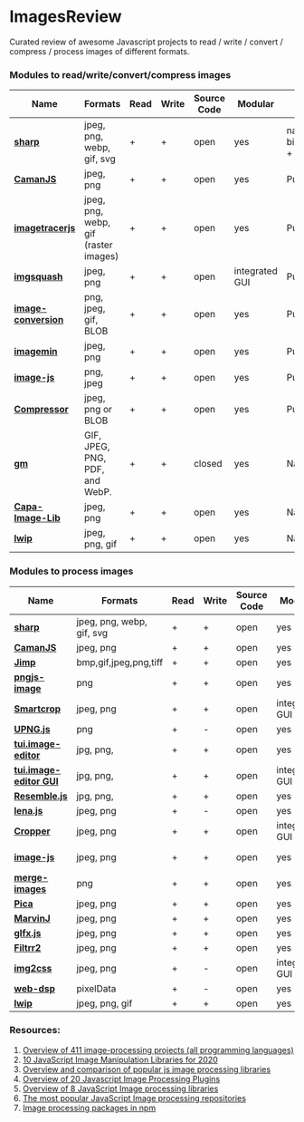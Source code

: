 # ImagesReview
Curated review of awesome Javascript projects to read / write / convert / compress / process images of different formats.

### Modules to read/write/convert/compress images

| **Name** | **Formats** | **Read** | **Write** | **Source Code** | **Modular** | **Implementation** | **Prog.**  **Language** | **Browser&#39;s support** | **Node.js support** |
| --- | --- | --- | --- | --- | --- | --- | --- | --- | --- |
| [**sharp**](https://sharp.pixelplumbing.com/)| jpeg, png, webp, gif, svg | + | + | open | yes | native binding[libvips(https://github.com/libvips/libvips) + Node.js | - | + |
|[**CamanJS**](https://github.com/meltingice/CamanJS/) | jpeg, png | + | + | open | yes | Pure | JavaScript | + | + |
| [**imagetracerjs**](https://github.com/jankovicsandras/imagetracerjs) | jpeg, png, webp, gif (raster images) | + | + | open | yes | Pure, CUI adapter | JavaScript | + | + |
| [**imgsquash**](https://github.com/eashish93/imgsquash) | jpeg, png | + | + | open | integrated GUI | Pure | Node.js, JavaScript | + | +|
| [**image-conversion**](https://github.com/WangYuLue/image-conversion) | png, jpeg, gif, BLOB | + | + | open | yes | Pure | JavaScript(TypeScript) | + | + |
| [**imagemin**](https://github.com/imagemin/imagemin) | jpeg, png | + | + | open | yes | Pure | JavaScript | + | + |
| [**image-js**](https://github.com/image-js/image-js) | png, jpeg | + | + | open | yes | Pure | Node.js, JavaScript | + | + |
| [**Compressor**](https://github.com/fengyuanchen/compressorjs) | jpeg, png or BLOB | + | + | open | yes | Pure | JavaScript | + | - |
| [**gm**](https://github.com/aheckmann/gm) | GIF, JPEG, PNG, PDF, and WebP. | + | + | closed | yes | Native binding | c | - | + |
| [**Capa-Image-Lib**](https://gitlab.com/Capa_Album/capa_image_lib#README) | jpeg, png | + | + | open | yes | Native binding | c++ | - | + |
| [**lwip**](https://github.com/EyalAr/lwip) | jpeg, png, gif | + | + | open | yes | Native binding | c | - | + |

### Modules to process images

| **Name** | **Formats** | **Read** | **Write** | **Source Code** | **Modular** | **Implementation** | **Prog.**  **Language** | **Browser&#39;s support** | **Node.js support** |
| --- | --- | --- | --- | --- | --- | --- | --- | --- | --- |
| [**sharp**](https://github.com/lovell/sharp)| jpeg, png, webp, gif, svg | + | + | open | yes | native binding | [libvips](https://github.com/libvips/libvips) + Node.js | - | + |
| [**CamanJS**](https://github.com/meltingice/CamanJS/) | jpeg, png | + | + | open | yes | Pure | JavaScript | + | + |
| [**Jimp**](https://github.com/oliver-moran/jimp/tree/master/packages/jimp)|bmp,gif,jpeg,png,tiff| + | + | open | yes | Pure | Node.js | + | + |
| [**pngjs-image**](https://github.com/YahooArchive/pngjs-image) | png | + | + | open | yes | Pure | JavaScript | - | + |
| [**Smartcrop**](https://github.com/jwagner/smartcrop.js) | jpeg, png | + | + | open | integrated GUI | Pure, CUI adapter | JavaScript | + | +|
| [**UPNG.js**](https://github.com/photopea/UPNG.js) | png | + | - | open | yes | Pure | JavaScript | + | + |
| [**tui.image-editor**](https://github.com/nhn/tui.image-editor) | jpg, png, | + | + | open | yes | Pure | JavaScript | + | + |
| [**tui.image-editor GUI**](https://github.com/nhn/toast-ui.react-image-editor) | jpg, png, | + | + | open | integrated GUI | Pure | JavaScript | + | + |
| [**Resemble.js**](https://github.com/rsmbl/Resemble.js) | jpg, png, | + | + | open | yes | Pure | JavaScript | + | + |
| [**lena.js**](https://github.com/davidsonfellipe/lena.js) | jpeg, png | + | - | open | yes | Pure | JavaScript | + | - |
| [**Cropper**](https://github.com/fengyuanchen/cropperjs) | jpeg, png | + | + | open | integrated GUI | Pure | JavaScript | + | - |
| [**image-js**](https://github.com/image-js/image-js) | jpeg, png | + | + | open | yes | Pure | Node.js, JavaScript | + | + |
| [**merge-images**](https://github.com/lukechilds/merge-images) | png | + | + | open | yes | Pure | JavaScript | + | + |
| [**Pica**](https://github.com/nodeca/pica) | jpeg, png | + | + | open | yes | Pure | JavaScript | + | + |
| [**MarvinJ**](https://github.com/gabrielarchanjo/marvinj) | jpeg, png | + | + | open | yes | Pure | JavaScript | + | + |
| [**glfx.js**](https://github.com/evanw/glfx.js)| jpeg, png | + | + | open | yes | Pure | JavaScript | modern | - |
| [**Filtrr2**](https://github.com/alexmic/filtrr/tree/master/filtrr2)| jpeg, png | + | + | open | yes | Pure | JavaScript | + | - |
| [**img2css**](https://github.com/javierbyte/img2css)| jpeg, png | + | - | open | integrated GUI | Pure | JavaScript | + | - |
| [**web-dsp**](https://github.com/shamadee/web-dsp) | pixelData | + | - | open | yes | Native-binding | c++ | + | - |
| [**lwip**](https://github.com/EyalAr/lwip) | jpeg, png, gif | + | + | open | yes | Native binding | c | - | + |

### Resources:

1. [Overview of 411 image-processing projects (all programming languages)](https://awesomeopensource.com/projects/image-processing)
2. [10 JavaScript Image Manipulation Libraries for 2020](https://blog.bitsrc.io/image-manipulation-libraries-for-javascript-187fde1ad5af)
3. [Overview and comparison of popular js image processing libraries](https://webkid.io/blog/image-processing-in-javascript/)
4. [Overview of 20 Javascript Image Processing Plugins](https://bashooka.com/coding/best-of-20-javascript-image-processing-plugins/)
5. [Overview of 8 JavaScript Image processing libraries](https://tangiblejs.com/libraries/image-processing)
6. [The most popular JavaScript Image processing repositories](https://bestofjs.org/projects?tags=image)
7. [Image processing packages in npm](https://www.npmjs.com/search?q=image-processing)

